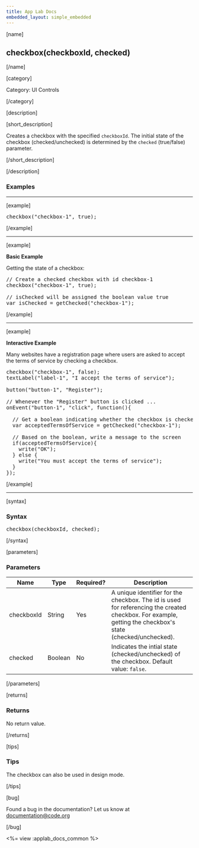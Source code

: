 ```yaml
---
title: App Lab Docs
embedded_layout: simple_embedded
---
```


[name]

## checkbox(checkboxId, checked)

[/name]


[category]

Category: UI Controls

[/category]

[description]

[short_description]

Creates a checkbox with the specified `checkboxId`.
The initial state of the checkbox (checked/unchecked) is determined by the `checked` (true/false) parameter.

[/short_description]

[/description]

### Examples
____________________________________________________

[example]


<pre>
checkbox("checkbox-1", true);
</pre>

[/example]

____________________________________________________

[example]

**Basic Example**

Getting the state of a checkbox:

<pre>
// Create a checked checkbox with id checkbox-1
checkbox("checkbox-1", true);

// isChecked will be assigned the boolean value true
var isChecked = getChecked("checkbox-1");
</pre>

[/example]

____________________________________________________

[example]

**Interactive Example**

Many websites have a registration page where users are asked to accept the terms of service by checking a checkbox.

<pre>
checkbox("checkbox-1", false);
textLabel("label-1", "I accept the terms of service");

button("button-1", "Register");

// Whenever the "Register" button is clicked ...
onEvent("button-1", "click", function(){

  // Get a boolean indicating whether the checkbox is checked or not.
  var acceptedTermsOfService = getChecked("checkbox-1");

  // Based on the boolean, write a message to the screen
  if(acceptedTermsOfService){
    write("OK");
  } else {
    write("You must accept the terms of service");
  }
});
</pre>


[/example]

____________________________________________________


[syntax]

### Syntax
<pre>
checkbox(checkboxId, checked);
</pre>

[/syntax]

[parameters]

### Parameters

| Name  | Type | Required? | Description |
|-----------------|------|-----------|-------------|
| checkboxId | String | Yes | A unique identifier for the checkbox. The id is used for referencing the created checkbox. For example, getting the checkbox's state (checked/unchecked).  |
| checked | Boolean | No | Indicates the intial state (checked/unchecked) of the checkbox. Default value: `false`.  |

[/parameters]

[returns]

### Returns
No return value.

[/returns]

[tips]

### Tips

The checkbox can also be used in design mode.

[/tips]

[bug]

Found a bug in the documentation? Let us know at documentation@code.org

[/bug]

<%= view :applab_docs_common %>
